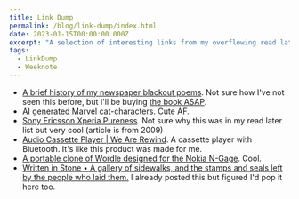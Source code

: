 ```yaml
---
title: Link Dump
permalink: /blog/link-dump/index.html
date: 2023-01-15T00:00:00.000Z
excerpt: "A selection of interesting links from my overflowing read later list"
tags:
  - LinkDump
  - Weeknote
---
```



- [A brief history of my newspaper blackout poems](https://austinkleon.com/2014/04/29/a-brief-history-of-my-newspaper-blackout-poems/). Not sure how I've not seen this before, but I'll be buying [the book ASAP](https://austinkleon.com/newspaperblackout/).
- [AI generated Marvel cat-characters](https://www.razzem.com/these-ai-generated-marvel-cat-characters-could-make-for-a-cute-animated-series/). Cute AF.
- [Sony Ericsson Xperia Pureness](https://www.pocket-lint.com/phones/reviews/sony-mobile/71544-sony-ericsson-xperia-pureness-review/). Not sure why this was in my read later list but very cool (article is from 2009)
- [Audio Cassette Player | We Are Rewind](https://www.wearerewind.com/). A cassette player with Bluetooth. It's like this product was made for me.
- [A portable clone of Wordle designed for the Nokia N-Gage](https://github.com/ngagesdk/wordle). Cool.
- [Written in Stone • A gallery of sidewalks, and the stamps and seals left by the people who laid them.](https://writteninstone.photo/) I already posted this but figured I'd pop it here too.
